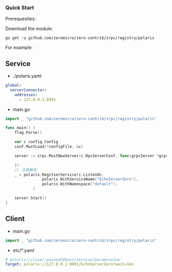 ### Quick Start

Prerequesites:

Download the module:

```console
go get -u github.com/zeromicro/zero-contrib/zrpc/registry/polaris
```

For example:

## Service

- ./polaris.yaml

```yaml
global:
  serverConnector:
    addresses:
      - 127.0.0.1:8091
```

- main.go

```go
import _ "github.com/zeromicro/zero-contrib/zrpc/registry/polaris"

func main() {
	flag.Parse()

	var c config.Config
	conf.MustLoad(*configFile, &c)

	server := zrpc.MustNewServer(c.RpcServerConf, func(grpcServer *grpc.Server) {

	})
	// 注册服务
	_ = polaris.RegitserService(c.ListenOn, 
                polaris.WithServiceName("EchoServerZero"),
                polaris.WithNamespace("default"),
            )

	server.Start()
}
```

## Client

- main.go

```go
import _ "github.com/zeromicro/zero-contrib/zrpc/registry/polaris"
```

- etc/\*.yaml

```yaml
# polaris://[user:passwd]@host/service?param=value'
Target: polaris://127.0.0.1:8091/EchoServerZero?wait=14s
```
